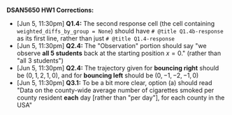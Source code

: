 **DSAN5650 HW1 Corrections:**

* [Jun 5, 11:30pm] **Q1.4:** The second response cell (the cell containing `weighted_diffs_by_group = None`) should have `# @title Q1.4b-response` as its first line, rather than just `# @title Q1.4-response`
* [Jun 5, 11:30pm] **Q2.4:** The "Observation" portion should say "we observe **all 5 students** back at the starting position $x = 0$." (rather than "all 3 students")
* [Jun 5, 11:30pm] **Q2.4:** The trajectory given for **bouncing right** should be $(0, 1, 2, 1, 0)$, and for **bouncing left** should be $(0, -1, -2, -1, 0)$
* [Jun 5, 11:30pm] **Q3.1:** To be a bit more clear, option (a) should read "Data on the county-wide average number of cigarettes smoked per county resident **each** day [rather than "per day"], for each county in the USA"

